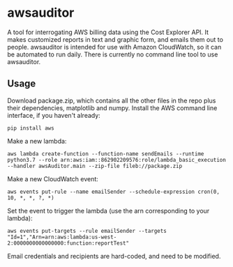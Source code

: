 # awsauditor
A tool for interrogating AWS billing data using the Cost Explorer API. It makes customized reports in text and graphic form, and emails them out to people. awsauditor is intended for use with Amazon CloudWatch, so it can be automated to run daily. There is currently no command line tool to use awsauditor.

## Usage
Download package.zip, which contains all the other files in the repo plus their dependencies, matplotlib and numpy.
Install the AWS command line interface, if you haven't already:

`pip install aws`

Make a new lambda:

`aws lambda create-function --function-name sendEmails --runtime python3.7 --role arn:aws:iam::862902209576:role/lambda_basic_execution --handler awsAuditor.main --zip-file fileb://package.zip`

Make a new CloudWatch event:

`aws events put-rule --name emailSender --schedule-expression cron(0, 10, *, *, ?, *)`

Set the event to trigger the lambda (use the arn corresponding to your lambda):

`aws events put-targets --rule emailSender --targets "Id=1","Arn=arn:aws:lambda:us-west-2:0000000000000000:function:reportTest"`

Email credentials and recipients are hard-coded, and need to be modified.
